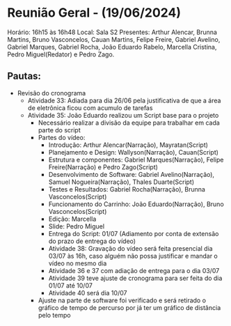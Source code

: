# Reunião Geral - (19/06/2024)

Horário: 16h15 às 16h48
Local: Sala S2
Presentes: Arthur Alencar, Brunna Martins, Bruno Vasconcelos, Cauan Martins, Felipe Freire, Gabriel Avelino, Gabriel Marques, Gabriel Rocha,
João Eduardo Rabelo, Marcella Cristina, Pedro Miguel(Redator) e Pedro Zago.

## Pautas:

- Revisão do cronograma
  - Atividade 33: Adiada para dia 26/06 pela justificativa de que a área de eletrônica ficou com acumulo de tarefas
  - Atividade 35: João Eduardo realizou um Script base para o projeto
    - Necessário realizar a divisão da equipe para trabalhar em cada parte do script
    - Partes do vídeo:
        - Introdução: Arthur Alencar(Narração), Mayratan(Script)
        - Planejamento e Design: Wallyson(Narração), Cauan(Script)
        - Estrutura e componentes: Gabriel Marques(Narração), Felipe Freire(Narração) e Pedro Zago(Script)
        - Desenvolvimento de Software: Gabriel Avelino(Narração), Samuel Nogueira(Narração), Thales Duarte(Script)
        - Testes e Resultados: Gabriel Rocha(Narração), Brunna Vasconcelos(Script)
        - Funcionamento do Carrinho: João Eduardo(Narração), Bruno Vasconcelos(Script)
        - Edição: Marcella
        - Slide: Pedro Miguel
      - Entrega do Script: 01/07 (Adiamento por conta de extensão do prazo de entrega do vídeo)
      - Atividade 38: Gravação do vídeo será feita presencial dia 03/07 às 16h, caso alguém não possa justificar e mandar o vídeo no mesmo dia
      - Atividade 36 e 37 com adiação de entrega para o dia 03/07
      - Atividade 39 teve ajuste de cronograma para ser feita do dia 01/07 até 10/07
      - Atividade 40 será dia 10/07
    - Ajuste na parte de software foi verificado e será retirado o gráfico de tempo de percurso por já ter um gráfico de distância pelo tempo
